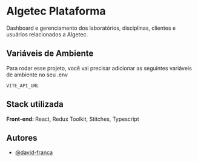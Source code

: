 # Algetec Plataforma

Dashboard e gerenciamento dos laboratórios, disciplinas, clientes e usuários relacionados a Algetec.

## Variáveis de Ambiente

Para rodar esse projeto, você vai precisar adicionar as seguintes variáveis de ambiente no seu .env

`VITE_API_URL`

## Stack utilizada

**Front-end:** React, Redux Toolkit, Stitches, Typescript

## Autores

- [@david-franca](https://www.github.com/david-franca)
